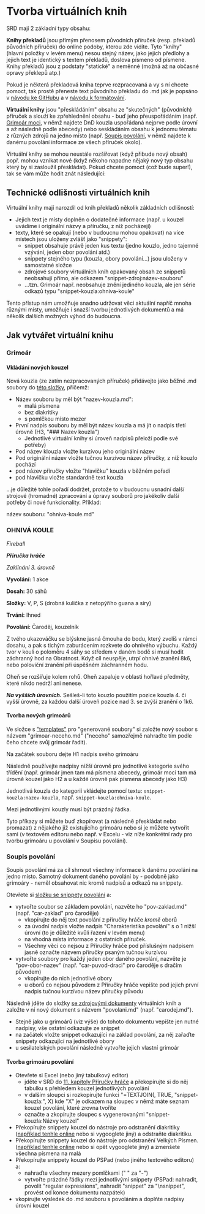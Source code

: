 # Tvorba virtuálních knih

SRD mají 2 základní typy obsahu:

**Knihy překladů** jsou přímým přenosem původních příruček (resp. překladů původních příruček) do online podoby, kterou zde vidíte. Tyto "knihy" (hlavní položky v levém menu) nesou stejný název, jako jejich předlohy a jejich text je identický s textem překladů, doslova písmeno od písmene. Knihy překladů jsou z podstaty "statické" a neměnné (možná až na občasné opravy překlepů atp.)

Pokud je některá překladová kniha teprve rozpracovaná a vy s ní chcete pomoct, tak prostě přeneste text původního překladu do .md jak je popsáno v [návodu ke GitHubu](http://dnd5esrd.d20.cz/faq/github.html#zalozeni-uctu-na-github) a v [návodu k formátování](http://dnd5esrd.d20.cz/faq/formatovani.html).

**Virtuální knihy** jsou "přeskládáním" obsahu ze "skutečných" (původních) příruček a slouží ke zpřehlednění obsahu - buď jeho přeuspořádáním (např. [Grimoár moci](http://dnd5esrd.d20.cz/grimoar/grimoar-moci.html), v němž najdete DnD kouzla uspořádaná nejprve podle úrovní a až následně podle abecedy) nebo seskládáním obsahu k jednomu tématu z různých zdrojů na jedno místo (např. [Soupis povolání](http://dnd5esrd.d20.cz/soupis/carodej.html), v němž najdete k danému povolání informace ze všech příruček okolo).

Virtuální knihy se mohou neustále rozšiřovat (když přibude nový obsah) popř. mohou vznikat nové (když někoho napadne nějaký nový typ obsahu který by si zasloužil přeskládat). Pokud chcete pomoct (což bude super!), tak se vám může hodit znát následující:

## Technické odlišnosti virtuálních knih

Virtuální knihy mají narozdil od knih překladů několik základních odlišností:

- Jejich text je místy doplněn o dodatečné informace (např. u kouzel uvádíme i originální názvy a příručku, z níž pocházejí)
- texty, které se opakují (nebo v budoucnu mohou opakovat) na více místech jsou uloženy zvlášť jako "snippety":
  - snippet obsahuje právě jeden kus textu (jedno kouzlo, jedno tajemné vzývání, jeden obor povolání atd.)
  - snippety stejného typu (kouzla, obory povolání...) jsou uloženy v samostatné složce
  - zdrojové soubory virtuálních knih opakovaný obsah ze snippetů neobsahují přímo, ale odkazem "snippet-zdroj:název-souboru"
  - ...tzn. Grimoár např. neobsahuje znění jediného kouzla, ale jen série odkazů typu "snippet-kouzla:ohniva-koule"
  
Tento přístup nám umožňuje snadno udržovat věci aktuální napříč mnoha různými místy, umožňuje i snazší tvorbu jednotlivých dokumentů a má několik dalších možných výhod do budoucna.

## Jak vytvářet virtuální knihu

### Grimoár 

#### Vkládání nových kouzel

Nová kouzla (ze zatím nezpracovaných příruček) přidávejte jako běžné .md soubory do [této složky](https://github.com/d20cz/dnd-5e-srd-cz/tree/master/gen/snippets/kouzla), přičemž:

- Název souboru by měl být "nazev-kouzla.md":
  - malá písmena
  - bez diakritiky
  - s pomlčkou místo mezer
- První nadpis souboru by měl být název kouzla a má jít o nadpis třetí úrovně (H3, "\#\#\# Nazev kouzla")
  - Jednotlivé virtuální knihy si úroveň nadpisů přeloží podle své potřeby)
- Pod název klouzla vložte kurzívou jeho originální název
- Pod originální název vložte tučnou kurzívou název příručky, z níž kouzlo pochází
- pod název příručky vložte "hlavičku" kouzla v běžném pořadí
- pod hlavičku vložte standardně text kouzla

...je důležité tohle pořadí dodržet, protože to v budoucnu usnadní další strojové (hromadné) zpracování a úpravy souborů pro jakékoliv další potřeby či nové funkcionality. Příklad:

<card>
  název souboru: "ohniva-koule.md"
  
  ### OHNIVÁ KOULE
  
  *Fireball*

***Příručka hráče***

*Zaklínání 3. úrovně*

**Vyvolání:** 1 akce

**Dosah:** 30 sáhů

**Složky:** V, P, S (drobná kulička z netopýřího guana a síry)

**Trvání:** Ihned

**Povolání:** Čaroděj, kouzelník

Z tvého ukazováčku se blýskne jasná čmouha do bodu, který zvolíš v rámci dosahu, a pak s tichým zaburácením rozkvete do ohnivého výbuchu. Každý tvor v kouli o poloměru 4 sáhy se středem v daném bodě si musí hodit záchranný hod na Obratnost. Když cíl neuspěje, utrpí ohnivé zranění 8k6, nebo poloviční zranění při úspěšném záchranném hodu. 

Oheň se rozšiřuje kolem rohů. Oheň zapaluje v oblasti hořlavé předměty, které nikdo nedrží ani nenese.

***Na vyšších úrovních.*** Sešleš-li toto kouzlo použitím pozice kouzla 4. či vyšší úrovně, za každou další úroveň pozice nad 3. se zvýší zranění o 1k6.
  
</card>

#### Tvorba nových grimoárů

Ve složce s ["templates"](https://github.com/d20cz/dnd-5e-srd-cz/tree/master/gen/templates) pro "generované soubory" si založte nový soubor s názvem "grimoar-neceho.md" ("neceho" samozřejmě nahraďte tím podle čeho chcete svůj grimoár řadit).

Na začátek souboru dejte H1 nadpis svého grimoáru

Následně používejte nadpisy nižší úrovně pro jednotlivé kategorie svého třídění (např. grimoár jmen tam má písmena abecedy, grimoár moci tam má úrovně kouzel jako H2 a u každé úrovně pak písmena abecedy jako H3)

Jednotlivá kouzla do kategorií vkládejte pomocí textu: ```snippet-kouzla:nazev-kouzla```, např. ```snippet-kouzla:ohniva-koule```. 

Mezi jednotlivými kouzly musí být prázdný řádka.

Tyto příkazy si můžete buď zkopírovat (a následně přeskládat nebo promazat) z nějakého již existujícího grimoáru nebo si je můžete vytvořit sami (v textovém editoru nebo např. v Excelu - viz níže konkrétní rady pro tvorbu grimoáru u povolání v Soupisu povolání).


### Soupis povolání

Soupis povolání má za cíl shrnout všechny informace k danému povolání na jedno místo. Samotný dokument daného povolání by - podobně jako grimoáry - neměl obsahovat nic kromě nadpisů a odkazů na snippety.

Otevřete si [složku se snippety povolání](https://github.com/d20cz/dnd-5e-srd-cz/tree/master/gen/snippets/povolani) a:

- vytvořte soubor se základem povolání, nazvěte ho "pov-zaklad.md" (např. "car-zaklad" pro čaroděje)
  - vkopírujte do něj text povolání z příručky hráče *kromě* oborů
  - za úvodní nadpis vložte nadpis "Charakteristika povolání" s o 1 nižší úrovní (to je důležité kvůli řazení v levém menu)
  - na vhodná místa informace z ostatních příruček. 
  - Všechny věci co nejsou z Příručky hráče pod příslušným nadpisem jasně označte názvem příručky psaným tučnou kurzívou
- vytvořte soubory pro každý jeden obor daného povolání, nazvěte je "pov-obor-nazev" (např. "car-puvod-draci" pro čaroděje s dračím původem)
  - vkopírujte do nich jednotlivé obory
  - u oborů co nejsou původem z Příručky hráče vepište pod jejich první nadpis tučnou kurzívou název příručky původu
  
Následně jděte do složky [se zdrojovými dokumenty](https://github.com/d20cz/dnd-5e-srd-cz/tree/master/gen/templates) virtuálních knih a založte v ní nový dokument s názvem "povolani.md" (např. "carodej.md"). 

- Stejně jako u grimoárů (viz výše) do tohoto dokumentu vepište jen nutné nadpisy, vše ostatní odkazujte ze snippet
- na začátek vložte snippet odkazující na základ povolání, za něj zařaďte snippety odkazující na jednotlivé obory
- u sesilatelských povolání následně vytvořte jejich vlastní grimoár

#### Tvorba grimoáru povolání

- Otevřete si Excel (nebo jiný tabulkový editor)
  - jděte v SRD do [11. kapitoly Příručky hráče](http://dnd5esrd.d20.cz/prirucka-hrace/11-kapitola.html) a překopírujte si do něj tabulku s přehledem kouzel jednotlivých povolání
  - v dalším sloupci si rozkopírujte funkci "=TEXTJOIN(, TRUE, "snippet-kouzla:", X) kde "X" je odkazem na sloupec v němž máte seznam kouzel povolání, které zrovna tvoříte
  - označte a zkopírujte sloupec s vygenerovanými "snippet-kouzla:Názvy kouzel"
- Překopírujte snippety kouzel do nástroje pro odstranění diakritiky ([například tenhle online](https://www.miniwebtool.com/remove-accent/) nebo si vygooglete jiný) a odstraňte diakritiku.
- Překopírujte snippety kouzel do nástroje pro odstranění Velkých Písmen. ([například tenhle online](https://convertcase.net/) nebo si opět vygooglete jiný) a zmenšete všechna písmena na malá
- Překopírujte snippety kouzel do PSPad (nebo jiného textového editoru) a:
  - nahraďte všechny mezery pomlčkami (" " za "-")
  - vytvořte prázdné řádky mezi jednotlivými snippety (PSPad: nahradit, povolit "regular expressions", nahradit "snippet" za "\nsnippet", provést od konce dokumentu nazpátek)
- vkopírujte výsledek do .md souboru s povoláním a doplňte nadpisy úrovní kouzel
